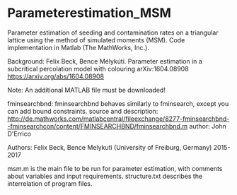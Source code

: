 # Parameterestimation_MSM
Parameter estimation of seeding and contamination rates on a triangular lattice using the method of simulated moments (MSM). Code implementation in Matlab (The MathWorks, Inc.).

Background:
Felix Beck, Bence Mélykúti.
Parameter estimation in a subcritical percolation model with colouring
arXiv:1604.08908
https://arxiv.org/abs/1604.08908

Note: An additional MATLAB file must be downloaded!

fminsearchbnd: 	fminsearchbnd behaves similarly to fminsearch, except you can add bound constraints.
		source and description: http://de.mathworks.com/matlabcentral/fileexchange/8277-fminsearchbnd--fminsearchcon/content/FMINSEARCHBND/fminsearchbnd.m
		author: John D'Errico



Authors:
Felix Beck, Bence Melykuti (University of Freiburg, Germany)
2015-2017


msm.m is the main file to be run for parameter estimation, with comments about variables and input requirements.
structure.txt describes the interrelation of program files.
